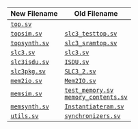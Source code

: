 | New Filename | Old Filename |
| - | - |
| [`top.sv`](src/top.sv) | |
| [`topsim.sv`](src/topsim.sv) | [`slc3_testtop.sv`](docs/Lab5provided_sp2023/slc3_testtop.sv) |
| [`topsynth.sv`](src/topsynth.sv) | [`slc3_sramtop.sv`](docs/Lab5provided_sp2023/slc3_sramtop.sv) |
| [`slc3.sv`](src/slc3.sv) | [`slc3.sv`](docs/Lab5provided_sp2023/slc3.sv) |
| [`slc3isdu.sv`](src/slc3isdu.sv) | [`ISDU.sv`](docs/Lab5provided_sp2023/ISDU.sv) |
| [`slc3pkg.sv`](src/slc3pkg.sv) | [`SLC3_2.sv`](docs/Lab5provided_sp2023/SLC3_2.sv) |
| [`mem2io.sv`](src/mem2io.sv) | [`Mem2IO.sv`](docs/Lab5provided_sp2023/Mem2IO.sv) |
| [`memsim.sv`](src/memsim.sv) | [`test_memory.sv`](docs/Lab5provided_sp2023/test_memory.sv) <br> [`memory_contents.sv`](docs/Lab5provided_sp2023/memory_contents.sv) |
| [`memsynth.sv`](src/memsynth.sv) | [`Instantiateram.sv`](docs/Lab5provided_sp2023/Instantiateram.sv) |
| [`utils.sv`](src/utils.sv) | [`synchronizers.sv`](docs/Lab5provided_sp2023/synchronizers.sv) |
